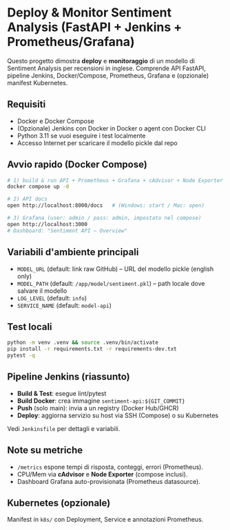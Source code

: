 # Deploy & Monitor Sentiment Analysis (FastAPI + Jenkins + Prometheus/Grafana)

Questo progetto dimostra **deploy** e **monitoraggio** di un modello di Sentiment Analysis per recensioni in inglese.
Comprende API FastAPI, pipeline Jenkins, Docker/Compose, Prometheus, Grafana e (opzionale) manifest Kubernetes.

## Requisiti
- Docker e Docker Compose
- (Opzionale) Jenkins con Docker in Docker o agent con Docker CLI
- Python 3.11 se vuoi eseguire i test localmente
- Accesso Internet per scaricare il modello pickle dal repo

## Avvio rapido (Docker Compose)
```bash
# 1) build & run API + Prometheus + Grafana + cAdvisor + Node Exporter
docker compose up -d

# 2) API docs
open http://localhost:8000/docs   # (Windows: start / Mac: open)

# 3) Grafana (user: admin / pass: admin, impostato nel compose)
open http://localhost:3000
# Dashboard: "Sentiment API – Overview"
```

## Variabili d'ambiente principali
- `MODEL_URL` (default: link raw GitHub) – URL del modello pickle (english only)
- `MODEL_PATH` (default: `/app/model/sentiment.pkl`) – path locale dove salvare il modello
- `LOG_LEVEL`  (default: `info`)
- `SERVICE_NAME` (default: `model-api`)

## Test locali
```bash
python -m venv .venv && source .venv/bin/activate
pip install -r requirements.txt -r requirements-dev.txt
pytest -q
```

## Pipeline Jenkins (riassunto)
- **Build & Test**: esegue lint/pytest
- **Build Docker**: crea immagine `sentiment-api:${GIT_COMMIT}`
- **Push** (solo main): invia a un registry (Docker Hub/GHCR)
- **Deploy**: aggiorna servizio su host via SSH (Compose) o su Kubernetes

Vedi `Jenkinsfile` per dettagli e variabili.

## Note su metriche
- `/metrics` espone tempi di risposta, conteggi, errori (Prometheus).
- CPU/Mem via **cAdvisor** e **Node Exporter** (compose inclusi).
- Dashboard Grafana auto-provisionata (Prometheus datasource).

## Kubernetes (opzionale)
Manifest in `k8s/` con Deployment, Service e annotazioni Prometheus.
